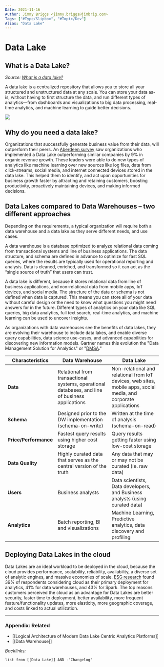 ```yaml
---
Date: 2021-11-16
Author: Jimmy Briggs <jimmy.briggs@jimbrig.com>
Tags: ["#Type/Slipbox", "#Topic/Dev"]
Alias: "Data Lake"
---
```


# Data Lake

## What is a Data Lake?

*Source: [What is a data lake?](https://aws.amazon.com/big-data/datalakes-and-analytics/what-is-a-data-lake/)*

A data lake is a centralized repository that allows you to store all your structured and unstructured data at any scale. You can store your data as-is, without having to first structure the data, and run different types of analytics—from dashboards and visualizations to big data processing, real-time analytics, and machine learning to guide better decisions.

![](https://d1.awsstatic.com/AWS_Analytics_2021_LakeHouse.337c5d294eae24fe954c1d2e93fcda03233dfba4.png)

## Why do you need a data lake?

Organizations that successfully generate business value from their data, will outperform their peers. An [Aberdeen survey](https://s3-ap-southeast-1.amazonaws.com/mktg-apac/Big+Data+Refresh+Q4+Campaign/Aberdeen+Research+-+Angling+for+Insights+in+Today's+Data+Lake.pdf) saw organizations who implemented a Data Lake outperforming similar companies by 9% in organic revenue growth. These leaders were able to do new types of analytics like machine learning over new sources like log files, data from click-streams, social media, and internet connected devices stored in the data lake. This helped them to identify, and act upon opportunities for business growth faster by attracting and retaining customers, boosting productivity, proactively maintaining devices, and making informed decisions.

## Data Lakes compared to Data Warehouses – two different approaches

Depending on the requirements, a typical organization will require both a data warehouse and a data lake as they serve different needs, and use cases.

A data warehouse is a database optimized to analyze relational data coming from transactional systems and line of business applications. The data structure, and schema are defined in advance to optimize for fast SQL queries, where the results are typically used for operational reporting and analysis. Data is cleaned, enriched, and transformed so it can act as the “single source of truth” that users can trust.

A data lake is different, because it stores relational data from line of business applications, and non-relational data from mobile apps, IoT devices, and social media. The structure of the data or schema is not defined when data is captured. This means you can store all of your data without careful design or the need to know what questions you might need answers for in the future. Different types of analytics on your data like SQL queries, big data analytics, full text search, real-time analytics, and machine learning can be used to uncover insights.

As organizations with data warehouses see the benefits of data lakes, they are evolving their warehouse to include data lakes, and enable diverse query capabilities, data science use-cases, and advanced capabilities for discovering new information models. Gartner names this evolution the "Data Management Solution for Analytics" or "[DMSA](https://www.gartner.com/doc/3614317/magic-quadrant-data-management-solutions)."

| Characteristics       | Data Warehouse                                                                                  | Data Lake                                                                                                        |
| --------------------- | ----------------------------------------------------------------------------------------------- | ---------------------------------------------------------------------------------------------------------------- |
| **Data**              | Relational from transactional systems, operational databases, and line of business applications | Non-relational and relational from IoT devices, web sites, mobile apps, social media, and corporate applications |
| **Schema**            | Designed prior to the DW implementation (schema-on-write)                                       | Written at the time of analysis (schema-on-read)                                                                 |
| **Price/Performance** | Fastest query results using higher cost storage                                                 | Query results getting faster using low-cost storage                                                              |
| **Data Quality<br>**  | Highly curated data that serves as the central version of the truth                             | Any data that may or may not be curated (ie. raw data)<br>                                                       |
| **Users**             | Business analysts                                                                               | Data scientists, Data developers, and Business analysts (using curated data)                                     |
| **Analytics**         | Batch reporting, BI and visualizations                                                          | Machine Learning, Predictive analytics, data discovery and profiling                                             |

## Deploying Data Lakes in the cloud

Data Lakes are an ideal workload to be deployed in the cloud, because the cloud provides performance, scalability, reliability, availability, a diverse set of analytic engines, and massive economies of scale. [ESG research](https://s3-ap-southeast-1.amazonaws.com/mktg-apac/Big+Data+Refresh+Q4+Campaign/ESG-White-Paper-AWS-Apr-2017+(FINAL).pdf) found 39% of respondents considering cloud as their primary deployment for analytics, 41% for data warehouses, and 43% for Spark. The top reasons customers perceived the cloud as an advantage for Data Lakes are better security, faster time to deployment, better availability, more frequent feature/functionality updates, more elasticity, more geographic coverage, and costs linked to actual utilization.

***

### Appendix: Related

- [[Logical Architecture of Modern Data Lake Centric Analytics Platforms]]
- [[Data Warehouse]]

*Backlinks:*

```dataview
list from [[Data Lake]] AND -"Changelog"
```